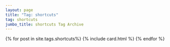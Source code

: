 ```yaml
---
layout: page
title: "Tag: shortcuts"
tag: shortcuts
jumbo_title: shortcuts Tag Archive
---
```


{% for post in site.tags.shortcuts%}
{% include card.html %}
{% endfor %}
